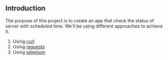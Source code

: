 ## Introduction
The purpose of this project is to create an app that check the 
status of server with scheduled time. 
We'll be using different approaches to achieve it.
1. Using [curl](with-curl.py)
2. Using [requests](with-requests.py)
3. Using [selenium](with-selenium.py)